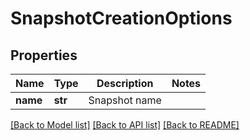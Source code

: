 # SnapshotCreationOptions



## Properties
Name | Type | Description | Notes
------------ | ------------- | ------------- | -------------
**name** | **str** | Snapshot name | 

[[Back to Model list]](../README.md#documentation-for-models) [[Back to API list]](../README.md#documentation-for-api-endpoints) [[Back to README]](../README.md)


